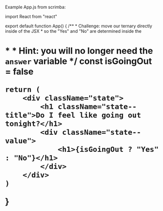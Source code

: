 Example App.js from scrimba:

import React from "react"

export default function App() {
    /**
     * Challenge: move our ternary directly inside of the JSX
     * so the "Yes" and "No" are determined inside the <h1>
     * 
     * Hint: you will no longer need the `answer` variable
     */
    const isGoingOut = false
    
    return (
        <div className="state">
            <h1 className="state--title">Do I feel like going out tonight?</h1>
            <div className="state--value">
                <h1>{isGoingOut ? "Yes" : "No"}</h1>
            </div>
        </div>
    )
}
